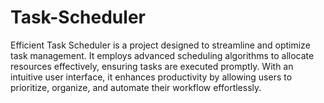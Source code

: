 # Task-Scheduler
Efficient Task Scheduler is a project designed to streamline and optimize task management. It employs advanced scheduling algorithms to allocate resources effectively, ensuring tasks are executed promptly. With an intuitive user interface, it enhances productivity by allowing users to prioritize, organize, and automate their workflow effortlessly.
